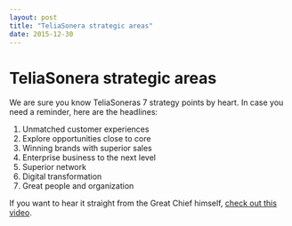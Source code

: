 ```yaml
---
layout: post
title: "TeliaSonera strategic areas"
date: 2015-12-30
---
```


# TeliaSonera strategic areas
We are sure you know TeliaSoneras 7 strategy points by heart. In case you need a reminder, here are the headlines:

1. Unmatched customer experiences
2. Explore opportunities close to core
3. Winning brands with superior sales
4. Enterprise business to the next level
5. Superior network
6. Digital transformation
7. Great people and organization

If you want to hear it straight from the Great Chief himself, <a href="http://news.teliasonera.net/news/no/netcom/Pages/2015_12_18_Se_Abraham_Foss_presentere_den_nye_strategien.aspx">check out this video</a>.
